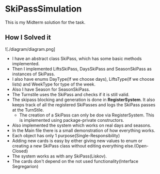 # SkiPassSimulation

This is my Midterm solution for the task.

## How I Solved it

![./diagram/diagram.png]

- I have an abstract class SkiPass, which has some basic methods implemented.
- Then I implemented LiftsSkiPass, DaysSkiPass and SeasonSkiPass as instances of SkiPass.
- I also have enums DayType(If we choose days), LiftsType(If we choose lists) and WeekType for type of the week. 
- Also I have Season for SeasonSkiPass.
- The Turnstile uses the SkiPass and checks if it is still valid.
- The skipass blocking and generation is done in **RegisterSystem**. It also keeps track of all the registered SkiPasses and logs the SkiPass passes at the TurnStile.
  - The creation of a SkiPass can only be doe via RegisterSystem. This is implemented using package-private constructors.
- Also implemented the system which works on real days and seasons.
- In the Main file there is a small demonstration of how everything works.
- Each object has only 1 purpose(Single-Responsibility)
- Adding new cards is easy by either giving new values to enum or creating a new SkiPass class without editing everything else.(Open-Closed)
- The system works as with any SkiPass(Liskov).
- The cards don't depend on the not used functionality(Interface Segregarion)